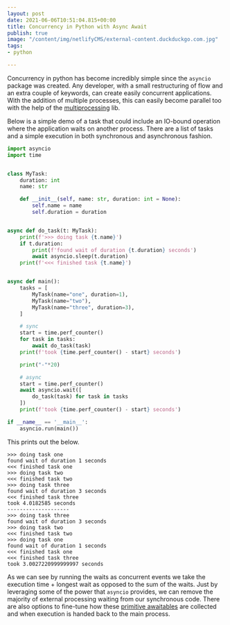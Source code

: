 ```yaml
---
layout: post
date: 2021-06-06T10:51:04.815+00:00
title: Concurrency in Python with Async Await
publish: true
image: "/content/img/netlifyCMS/external-content.duckduckgo.com.jpg"
tags:
- python

---
```

Concurrency in python has become incredibly simple since the `asyncio` package was created. Any developer, with a small restructuring of flow and an extra couple of keywords, can create easily concurrent applications. With the addition of multiple processes, this can easily become parallel too with the help of the [multiprocessing](https://docs.python.org/3/library/multiprocessing.html) lib.

Below is a simple demo of a task that could include an IO-bound operation where the application waits on another process. There are a list of tasks and a simple execution in both synchronous and asynchronous fashion.

```python
import asyncio
import time


class MyTask:
    duration: int
    name: str

    def __init__(self, name: str, duration: int = None):
        self.name = name
        self.duration = duration


async def do_task(t: MyTask):
    print(f'>>> doing task {t.name}')
    if t.duration:
        print(f'found wait of duration {t.duration} seconds')
        await asyncio.sleep(t.duration)
    print(f'<<< finished task {t.name}')


async def main():
    tasks = [
        MyTask(name="one", duration=1),
        MyTask(name="two"),
        MyTask(name="three", duration=3),
    ]

    # sync
    start = time.perf_counter()
    for task in tasks:
        await do_task(task)
    print(f'took {time.perf_counter() - start} seconds')

    print("-"*20)

    # async
    start = time.perf_counter()
    await asyncio.wait([
        do_task(task) for task in tasks
    ])
    print(f'took {time.perf_counter() - start} seconds')

if __name__ == '__main__':
    asyncio.run(main())
```

This prints out the below.

    >>> doing task one
    found wait of duration 1 seconds
    <<< finished task one
    >>> doing task two
    <<< finished task two
    >>> doing task three
    found wait of duration 3 seconds
    <<< finished task three
    took 4.0182585 seconds
    --------------------
    >>> doing task three
    found wait of duration 3 seconds
    >>> doing task two
    <<< finished task two
    >>> doing task one
    found wait of duration 1 seconds
    <<< finished task one
    <<< finished task three
    took 3.0027220999999997 seconds

As we can see by running the waits as concurrent events we take the execution time + longest wait as opposed to the sum of the waits. Just by leveraging some of the power that `asyncio` provides, we can remove the majority of external processing waiting from our synchronous code. There are also options to fine-tune how these [primitive awaitables](https://docs.python.org/3/library/asyncio-task.html#waiting-primitives) are collected and when execution is handed back to the main process.